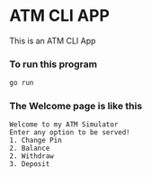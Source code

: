 # ATM CLI APP

This is an ATM CLI App

### To run this program

```bash
go run 
```

### The Welcome page is like this
```
Welcome to my ATM Simulator
Enter any option to be served!
1. Change Pin
2. Balance
2. Withdraw
3. Deposit
```
